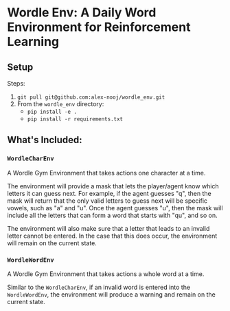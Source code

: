 # Wordle Env: A Daily Word Environment for Reinforcement Learning
## Setup
Steps:
1. `git pull git@github.com:alex-nooj/wordle_env.git`
2. From the `wordle_env` directory: 
    * `pip install -e .`
    * `pip install -r requirements.txt`
    
## What's Included:
### `WordleCharEnv`
A Wordle Gym Environment that takes actions one character at a time.

The environment will provide a mask that lets the player/agent know which letters it can 
guess next. For example, if the agent guesses "q", then the mask will return that the 
only valid letters to guess next will be specific vowels, such as "a" and "u". Once the 
agent guesses "u", then the mask will include all the letters that can form a word that
starts with "qu", and so on.

The environment will also make sure that a letter that leads to an invalid letter cannot
be entered. In the case that this does occur, the environment will remain on the current 
state.

### `WordleWordEnv`
A Wordle Gym Environment that takes actions a whole word at a time.

Similar to the `WordleCharEnv`, if an invalid word is entered into the `WordleWordEnv`, 
the environment will produce a warning and remain on the current state.